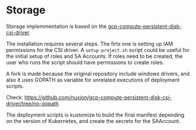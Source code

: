 # Storage

Storage implemmentation is based on the [gcp-compute-persistent-disk-csi-driver](https://github.com/kubernetes-sigs/gcp-compute-persistent-disk-csi-driver/blob/master/docs/kubernetes/user-guides/driver-install.md)

The installation requires several steps. The firts one is setting up IAM permissions for the CSI driver. A `setup-project.sh` script could be useful for the initial setup of roles and SA Accounts. If roles need to be created, the user who runs the script should have permissions to create roles. 

A fork is made because the original repository include windows drivers, and also it uses GOPATH as variable for unrelated executions of deployment scripts. 

Check: https://github.com/nuxion/gcp-compute-persistent-disk-csi-driver/tree/no-gopath

The deployment scripts is kustomize to build the final manifest depending on the version of Kubernetes, and create the secrets for the SAAccount.   



